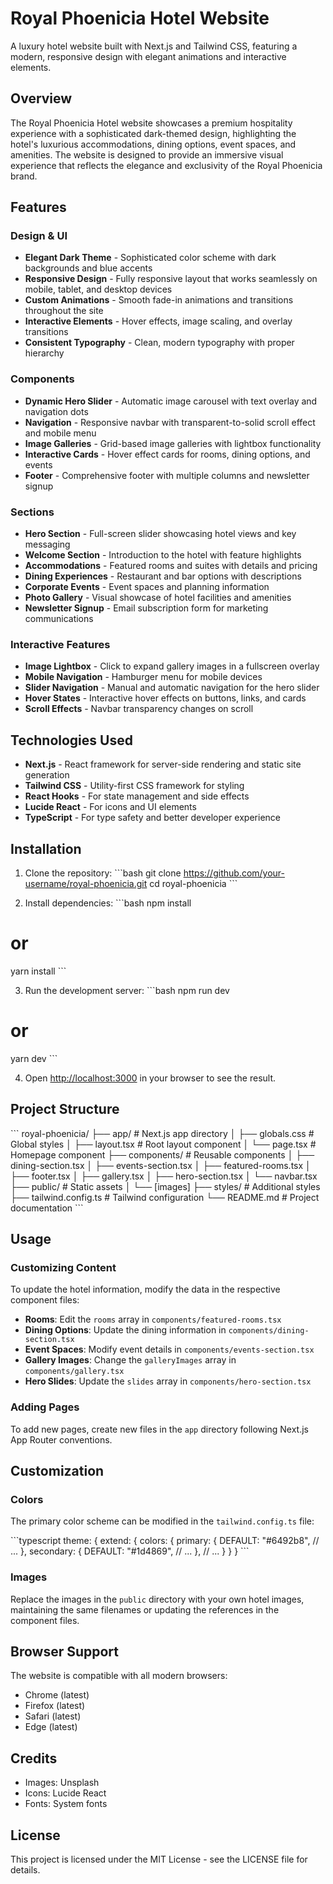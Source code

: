 # Royal Phoenicia Hotel Website

A luxury hotel website built with Next.js and Tailwind CSS, featuring a modern, responsive design with elegant animations and interactive elements.

## Overview

The Royal Phoenicia Hotel website showcases a premium hospitality experience with a sophisticated dark-themed design, highlighting the hotel's luxurious accommodations, dining options, event spaces, and amenities. The website is designed to provide an immersive visual experience that reflects the elegance and exclusivity of the Royal Phoenicia brand.

## Features

### Design & UI
- **Elegant Dark Theme** - Sophisticated color scheme with dark backgrounds and blue accents
- **Responsive Design** - Fully responsive layout that works seamlessly on mobile, tablet, and desktop devices
- **Custom Animations** - Smooth fade-in animations and transitions throughout the site
- **Interactive Elements** - Hover effects, image scaling, and overlay transitions
- **Consistent Typography** - Clean, modern typography with proper hierarchy

### Components
- **Dynamic Hero Slider** - Automatic image carousel with text overlay and navigation dots
- **Navigation** - Responsive navbar with transparent-to-solid scroll effect and mobile menu
- **Image Galleries** - Grid-based image galleries with lightbox functionality
- **Interactive Cards** - Hover effect cards for rooms, dining options, and events
- **Footer** - Comprehensive footer with multiple columns and newsletter signup

### Sections
- **Hero Section** - Full-screen slider showcasing hotel views and key messaging
- **Welcome Section** - Introduction to the hotel with feature highlights
- **Accommodations** - Featured rooms and suites with details and pricing
- **Dining Experiences** - Restaurant and bar options with descriptions
- **Corporate Events** - Event spaces and planning information
- **Photo Gallery** - Visual showcase of hotel facilities and amenities
- **Newsletter Signup** - Email subscription form for marketing communications

### Interactive Features
- **Image Lightbox** - Click to expand gallery images in a fullscreen overlay
- **Mobile Navigation** - Hamburger menu for mobile devices
- **Slider Navigation** - Manual and automatic navigation for the hero slider
- **Hover States** - Interactive hover effects on buttons, links, and cards
- **Scroll Effects** - Navbar transparency changes on scroll

## Technologies Used

- **Next.js** - React framework for server-side rendering and static site generation
- **Tailwind CSS** - Utility-first CSS framework for styling
- **React Hooks** - For state management and side effects
- **Lucide React** - For icons and UI elements
- **TypeScript** - For type safety and better developer experience

## Installation

1. Clone the repository:
\`\`\`bash
git clone https://github.com/your-username/royal-phoenicia.git
cd royal-phoenicia
\`\`\`

2. Install dependencies:
\`\`\`bash
npm install
# or
yarn install
\`\`\`

3. Run the development server:
\`\`\`bash
npm run dev
# or
yarn dev
\`\`\`

4. Open [http://localhost:3000](http://localhost:3000) in your browser to see the result.

## Project Structure

\`\`\`
royal-phoenicia/
├── app/                  # Next.js app directory
│   ├── globals.css       # Global styles
│   ├── layout.tsx        # Root layout component
│   └── page.tsx          # Homepage component
├── components/           # Reusable components
│   ├── dining-section.tsx
│   ├── events-section.tsx
│   ├── featured-rooms.tsx
│   ├── footer.tsx
│   ├── gallery.tsx
│   ├── hero-section.tsx
│   └── navbar.tsx
├── public/               # Static assets
│   └── [images]
├── styles/               # Additional styles
├── tailwind.config.ts    # Tailwind configuration
└── README.md             # Project documentation
\`\`\`

## Usage

### Customizing Content

To update the hotel information, modify the data in the respective component files:

- **Rooms**: Edit the `rooms` array in `components/featured-rooms.tsx`
- **Dining Options**: Update the dining information in `components/dining-section.tsx`
- **Event Spaces**: Modify event details in `components/events-section.tsx`
- **Gallery Images**: Change the `galleryImages` array in `components/gallery.tsx`
- **Hero Slides**: Update the `slides` array in `components/hero-section.tsx`

### Adding Pages

To add new pages, create new files in the `app` directory following Next.js App Router conventions.

## Customization

### Colors

The primary color scheme can be modified in the `tailwind.config.ts` file:

\`\`\`typescript
theme: {
  extend: {
    colors: {
      primary: {
        DEFAULT: "#6492b8",
        // ...
      },
      secondary: {
        DEFAULT: "#1d4869",
        // ...
      },
      // ...
    }
  }
}
\`\`\`

### Images

Replace the images in the `public` directory with your own hotel images, maintaining the same filenames or updating the references in the component files.

## Browser Support

The website is compatible with all modern browsers:
- Chrome (latest)
- Firefox (latest)
- Safari (latest)
- Edge (latest)

## Credits

- Images: Unsplash
- Icons: Lucide React
- Fonts: System fonts

## License

This project is licensed under the MIT License - see the LICENSE file for details.
